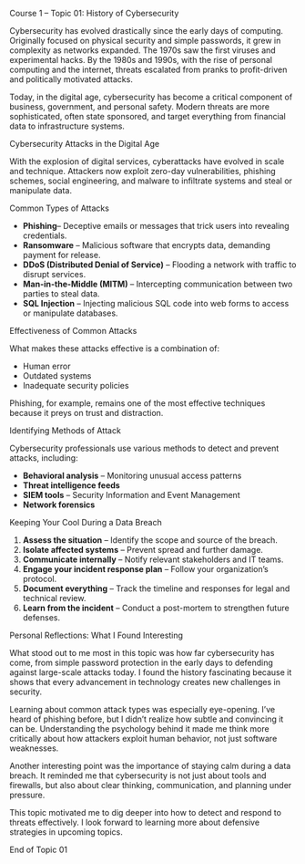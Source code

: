 Course 1 – Topic 01: History of Cybersecurity

Cybersecurity has evolved drastically since the early days of computing. Originally focused on physical security and simple passwords, it grew in complexity as networks expanded. The 1970s saw the first viruses and experimental hacks. By the 1980s and 1990s, with the rise of personal computing and the internet, threats escalated from pranks to profit-driven and politically motivated attacks.

Today, in the digital age, cybersecurity has become a critical component of business, government, and personal safety. Modern threats are more sophisticated, often state sponsored, and target everything from financial data to infrastructure systems.


Cybersecurity Attacks in the Digital Age

With the explosion of digital services, cyberattacks have evolved in scale and technique. Attackers now exploit zero-day vulnerabilities, phishing schemes, social engineering, and malware to infiltrate systems and steal or manipulate data.

Common Types of Attacks

- **Phishing**– Deceptive emails or messages that trick users into revealing credentials.  
- **Ransomware** – Malicious software that encrypts data, demanding payment for release.  
- **DDoS (Distributed Denial of Service)** – Flooding a network with traffic to disrupt services.  
- **Man-in-the-Middle (MITM)** – Intercepting communication between two parties to steal data.  
- **SQL Injection** – Injecting malicious SQL code into web forms to access or manipulate databases.


Effectiveness of Common Attacks

What makes these attacks effective is a combination of:

- Human error  
- Outdated systems  
- Inadequate security policies  

Phishing, for example, remains one of the most effective techniques because it preys on trust and distraction.


Identifying Methods of Attack

Cybersecurity professionals use various methods to detect and prevent attacks, including:

- **Behavioral analysis** – Monitoring unusual access patterns  
- **Threat intelligence feeds**  
- **SIEM tools** – Security Information and Event Management  
- **Network forensics**


Keeping Your Cool During a Data Breach

1. **Assess the situation** – Identify the scope and source of the breach.  
2. **Isolate affected systems** – Prevent spread and further damage.  
3. **Communicate internally** – Notify relevant stakeholders and IT teams.  
4. **Engage your incident response plan** – Follow your organization’s protocol.  
5. **Document everything** – Track the timeline and responses for legal and technical review.  
6. **Learn from the incident** – Conduct a post-mortem to strengthen future defenses.


Personal Reflections: What I Found Interesting

What stood out to me most in this topic was how far cybersecurity has come, from simple password protection in the early days to defending against large-scale attacks today. I found the history fascinating because it shows that every advancement in technology creates new challenges in security.

Learning about common attack types was especially eye-opening. I’ve heard of phishing before, but I didn’t realize how subtle and convincing it can be. Understanding the psychology behind it made me think more critically about how attackers exploit human behavior, not just software weaknesses.

Another interesting point was the importance of staying calm during a data breach. It reminded me that cybersecurity is not just about tools and firewalls, but also about clear thinking, communication, and planning under pressure.

This topic motivated me to dig deeper into how to detect and respond to threats effectively. I look forward to learning more about defensive strategies in upcoming topics.


End of Topic 01
